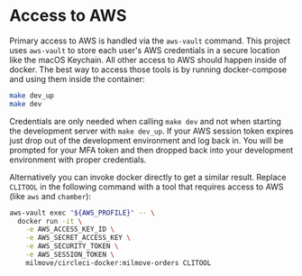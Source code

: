 # Access to AWS

Primary access to AWS is handled via the `aws-vault` command. This project uses `aws-vault` to store each user's
AWS credentials in a secure location like the macOS Keychain. All other access to AWS should happen inside of
docker. The best way to access those tools is by running docker-compose and using them inside the container:

```sh
make dev_up
make dev
```

Credentials are only needed when calling `make dev` and not when starting the development server with `make dev_up`.
If your AWS session token expires just drop out of the development environment and log back in. You will be prompted
for your MFA token and then dropped back into your development environment with proper credentials.

Alternatively you can invoke docker directly to get a similar result. Replace `CLITOOL` in the following command with
a tool that requires access to AWS (like `aws` and `chamber`):

```sh
aws-vault exec "${AWS_PROFILE}" -- \
  docker run -it \
    -e AWS_ACCESS_KEY_ID \
    -e AWS_SECRET_ACCESS_KEY \
    -e AWS_SECURITY_TOKEN \
    -e AWS_SESSION_TOKEN \
    milmove/circleci-docker:milmove-orders CLITOOL
```
